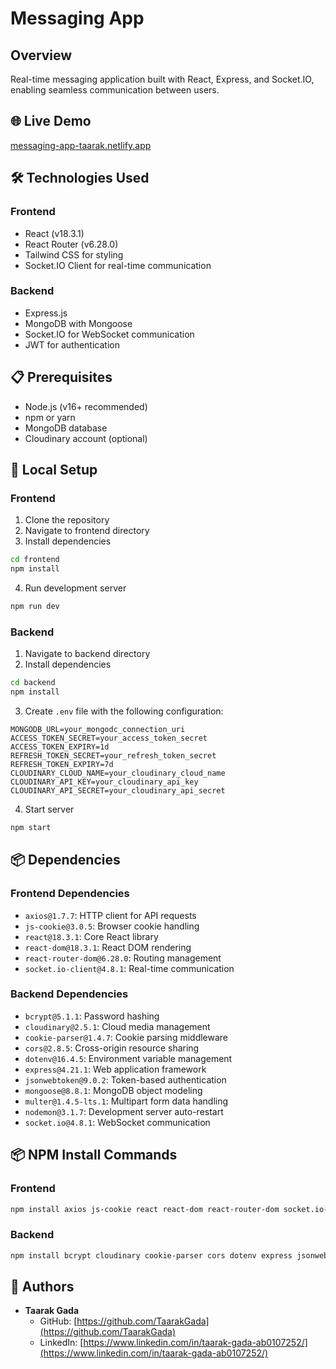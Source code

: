 # Messaging App

## Overview

Real-time messaging application built with React, Express, and Socket.IO, enabling seamless communication between users.

## 🌐 Live Demo

[messaging-app-taarak.netlify.app](https://messaging-app-taarak.netlify.app)

## 🛠 Technologies Used

### Frontend

- React (v18.3.1)
- React Router (v6.28.0)
- Tailwind CSS for styling
- Socket.IO Client for real-time communication

### Backend

- Express.js
- MongoDB with Mongoose
- Socket.IO for WebSocket communication
- JWT for authentication

## 📋 Prerequisites

- Node.js (v16+ recommended)
- npm or yarn
- MongoDB database
- Cloudinary account (optional)

## 🚀 Local Setup

### Frontend

1. Clone the repository
2. Navigate to frontend directory
3. Install dependencies

```bash
cd frontend
npm install
```

4. Run development server

```bash
npm run dev
```

### Backend

1. Navigate to backend directory
2. Install dependencies

```bash
cd backend
npm install
```

3. Create `.env` file with the following configuration:

```env
MONGODB_URL=your_mongodc_connection_uri
ACCESS_TOKEN_SECRET=your_access_token_secret
ACCESS_TOKEN_EXPIRY=1d
REFRESH_TOKEN_SECRET=your_refresh_token_secret
REFRESH_TOKEN_EXPIRY=7d
CLOUDINARY_CLOUD_NAME=your_cloudinary_cloud_name
CLOUDINARY_API_KEY=your_cloudinary_api_key
CLOUDINARY_API_SECRET=your_cloudinary_api_secret
```

4. Start server

```bash
npm start
```

## 📦 Dependencies

### Frontend Dependencies

- `axios@1.7.7`: HTTP client for API requests
- `js-cookie@3.0.5`: Browser cookie handling
- `react@18.3.1`: Core React library
- `react-dom@18.3.1`: React DOM rendering
- `react-router-dom@6.28.0`: Routing management
- `socket.io-client@4.8.1`: Real-time communication

### Backend Dependencies

- `bcrypt@5.1.1`: Password hashing
- `cloudinary@2.5.1`: Cloud media management
- `cookie-parser@1.4.7`: Cookie parsing middleware
- `cors@2.8.5`: Cross-origin resource sharing
- `dotenv@16.4.5`: Environment variable management
- `express@4.21.1`: Web application framework
- `jsonwebtoken@9.0.2`: Token-based authentication
- `mongoose@8.8.1`: MongoDB object modeling
- `multer@1.4.5-lts.1`: Multipart form data handling
- `nodemon@3.1.7`: Development server auto-restart
- `socket.io@4.8.1`: WebSocket communication

## 📦 NPM Install Commands

### Frontend

```bash
npm install axios js-cookie react react-dom react-router-dom socket.io-client
```

### Backend

```bash
npm install bcrypt cloudinary cookie-parser cors dotenv express jsonwebtoken mongoose multer nodemon socket.io
```

## 👥 Authors

- **Taarak Gada**
  - GitHub: [https://github.com/TaarakGada](https://github.com/TaarakGada)
  - LinkedIn: [https://www.linkedin.com/in/taarak-gada-ab0107252/](https://www.linkedin.com/in/taarak-gada-ab0107252/)
